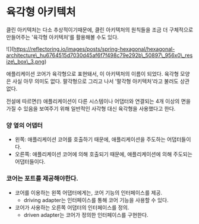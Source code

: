 # 육각형 아키텍처

클린 아키텍처는 다소 추상적이기때문에, 클린 아키텍처의 원칙들을 조금 더 구체적으로 만들어주는 '육각형 아키텍처'를 활용해볼 수도 있다.

!\[]\(https://reflectoring.io/images/posts/spring-hexagonal/hexagonal-architecture\_hu6764515d7030d45af6f7f498c79e292b\_50897\_956x0\_resize\_box\_3.png)

애플리케이션 코어가 육각형으로 표현돼서, 이 아키텍처의 이름이 되었다. 육각형 모양은 사실 아무 의미도 없다. 팔각형으로 그리고 나서 '팔각형 아키텍처'라고 불러도 상관없다.

전설에 따르면(!) 애플리케이션이 다른 시스템이나 어댑터와 연결되는 4개 이상의 면을 가질 수 있음을 보여주기 위해 일반적인 사각형 대신 육각형을 사용했다고 한다.

### 양 옆의 어댑터

* 왼쪽: 애플리케이션 코어를 호출하기 때문에, 애플리케이션을 주도하는 어댑터들이다.
* 오른쪽: 애플리케이션 코어에 의해 호출되기 때문에, 애플리케이션에 의해 주도되는 어댑터들이다.

### 코어는 포트를 제공해야한다.

* 코어를 이용하는 왼쪽 어댑터에게는, 코어 기능의 인터페이스를 제공.
  * driving adapter는 인터페이스를 통해 코어 기능을 사용할 수 있다.
* 코어가 사용하는 오른쪽 어댑터의 인터페이스를 정의.
  * driven adapter는 코어가 정의한 인터페이스를 구현한다.
